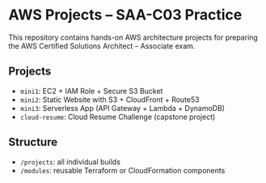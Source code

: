 # AWS Projects – SAA-C03 Practice

This repository contains hands-on AWS architecture projects for preparing the AWS Certified Solutions Architect – Associate exam.

## Projects
- `mini1`: EC2 + IAM Role + Secure S3 Bucket
- `mini2`: Static Website with S3 + CloudFront + Route53
- `mini3`: Serverless App (API Gateway + Lambda + DynamoDB)
- `cloud-resume`: Cloud Resume Challenge (capstone project)

## Structure
- `/projects`: all individual builds
- `/modules`: reusable Terraform or CloudFormation components
